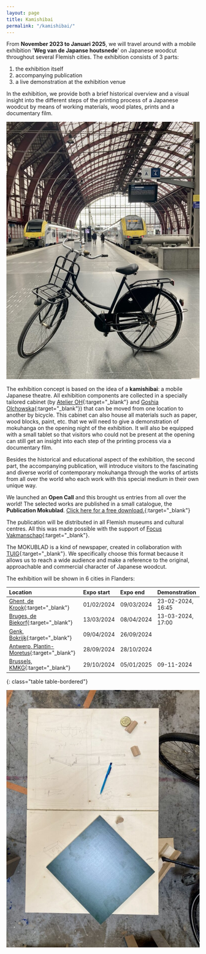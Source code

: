 ```yaml
---
layout: page
title: Kamishibai
permalink: "/kamishibai/"
---
```


From __November 2023 to Januari 2025__, we will travel around with a mobile exhibition '__Weg van de Japanse houtsnede__' on Japanese woodcut throughout several Flemish cities. The exhibition consists of 3 parts:
1. the exhibition itself
2. accompanying publication
3. a live demonstration at the exhibition venue

In the exhibition, we provide both a brief historical overview and a visual insight into the different steps of the printing process of a Japanese woodcut by means of working materials, wood plates, prints and a documentary film.

![Picture of kamishibai bicycle in Antwerp railway station](/assets/images/pages/kamishibai/kamishibai-fiets-station.jpg)

The exhibition concept is based on the idea of a __kamishibai__: a mobile Japanese theatre. All exhibition components are collected in a specially tailored cabinet (by [Atelier OH](https://www.atelieroh.com/about/){:target="_blank"} and [Goshia Olchowska](https://www.malgorzatamariaolchowska.com){:target="_blank"}) that can be moved from one location to another by bicycle. This cabinet can also house all materials such as paper, wood blocks, paint, etc. that we will need to give a demonstration of mokuhanga on the opening night of the exhibition. It will also be equipped with a small tablet so that visitors who could not be present at the opening can still get an insight into each step of the printing process via a documentary film.

Besides the historical and educational aspect of the exhibition, the second part, the accompanying publication, will introduce visitors to the fascinating and diverse world of contemporary mokuhanga through the works of artists from all over the world who each work with this special medium in their own unique way.

We launched an __Open Call__ and this brought us entries from all over the world! The selected works are published in a small catalogue, the __Publication Mokublad__. 
[Click here for a free download.](/assets/pdf/mokuhangamagic-mokublad.pdf){:target="_blank"}

The publication will be distributed in all Flemish museums and cultural centres. All this was made possible with the support of [Focus Vakmanschap](https://immaterieelerfgoed.be/nl/nieuws/focusvakmanschap2021-2023){:target="_blank"}.

The MOKUBLAD is a kind of newspaper, created in collaboration with [TUIG](https://www.tuig.rocks){:target="_blank"}. We specifically choose this format because it allows us to reach a wide audience and make a reference to the original, approachable and commercial character of Japanese woodcut.

The exhibition will be shown in 6 cities in Flanders:

|Location    |Expo start        |Expo end          | Demonstration|
|:--------|:------------|:------------|:------|
| [Ghent, de Krook](https://www.uitinvlaanderen.be/agenda/e/toonmoment-japanse-houtsnede/6e21be88-033f-4c05-a6e0-37d07460e2a6){:target="_blank"}  | 01/02/2024 | 09/03/2024 | 23-02-2024, 16:45 | 
| [Bruges, de Biekorf](https://www.brugge.be/mokuhanga-magic-weg-van-de-japanse-houtsnede){:target="_blank"} |  13/03/2024          |   08/04/2024         |13-03-2024, 17:00 | 
| [Genk, Bokrijk](https://bokrijk.be/nl){:target="_blank"}   |      09/04/2024       |   26/09/2024         |  | 
| [Antwerp, Plantin-Moretus](https://museumplantinmoretus.be/en){:target="_blank"} |  28/09/2024          | 28/10/2024            | | 
| [Brussels, KMKG](https://www.kmkg-mrah.be/nl){:target="_blank"} | 29/10/2024 | 05/01/2025 |09-11-2024 | 
{: class="table table-bordered"}

![Picture of kamishibai bicycle in Antwerp railway station](/assets/images/pages/kamishibai/kamishibai-bouwplan.jpg)





